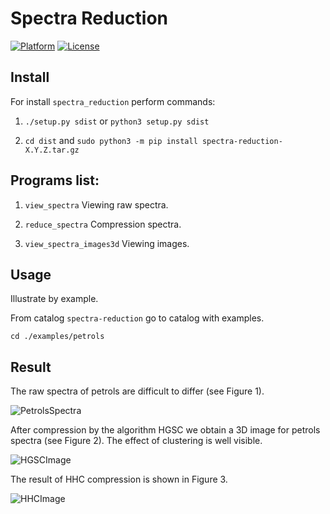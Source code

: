 # Spectra Reduction


[![Platform](https://img.shields.io/badge/platform-Linux,%20OS%20X,%20Windows-green.svg?style=flat)](https://github.com/nikolskydn)
[![License](https://img.shields.io/badge/license-MIT-yellow.svg?style=flat)](https://opensource.org/licenses/mit-license.php)


## Install

For install `spectra_reduction` perform commands:

 1. `./setup.py sdist` or `python3 setup.py sdist`

 2.  `cd dist` and `sudo python3 -m pip install spectra-reduction-X.Y.Z.tar.gz` 

## Programs list:

1. `view_spectra` Viewing raw spectra.

1. `reduce_spectra` Compression spectra.

1. `view_spectra_images3d` Viewing images.


## Usage

Illustrate by example.

From catalog `spectra-reduction` go to catalog with examples.

```cd ./examples/petrols```

## Result

The raw spectra of petrols are difficult to differ (see Figure 1).

![PetrolsSpectra](./doc/pspectra.png "Figure 1. Petrols Spectra.")

After compression by the algorithm HGSC we obtain a 3D image for petrols spectra (see Figure 2). The effect of clustering is well visible.

![HGSCImage](./doc/phgsc3d.png "Figure 2. HGSC Image.")

The result of HHC compression is shown in Figure 3.

![HHCImage](./doc/phhc3d.png "Figure 3. HHC Image.")


